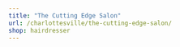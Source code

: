 ```yaml
---
title: "The Cutting Edge Salon"
url: /charlottesville/the-cutting-edge-salon/
shop: hairdresser
---
```

